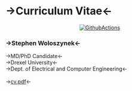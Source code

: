# ->**Curriculum Vitae**<-

<div align="center">
  <a href="https://github.com/sw1/cv">
    <img alt="GithubActions" src="https://github.com/sw1/cv/workflows/build_cv/badge.svg" />
  </a>
</div>

### ->Stephen Woloszynek<-<br/>
->MD/PhD Candidate<-<br/>
->Drexel University<-<br/>
->Dept. of Electrical and Computer Engineering<-<br/><br/>
->[cv.pdf](https://sw1.github.io/cv/)<-


